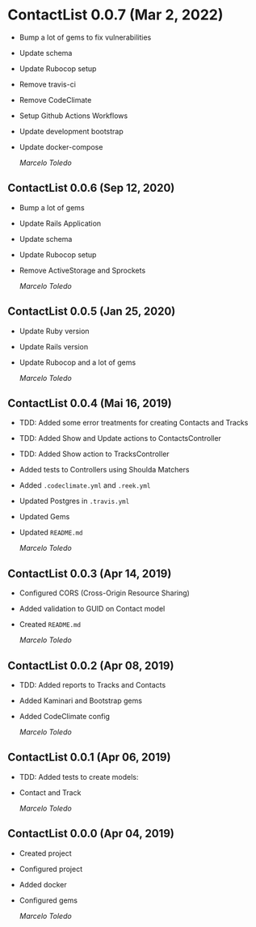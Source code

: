 # ContactList 0.0.7 (Mar 2, 2022)

-   Bump a lot of gems to fix vulnerabilities
-   Update schema
-   Update Rubocop setup
-   Remove travis-ci
-   Remove CodeClimate
-   Setup Github Actions Workflows
-   Update development bootstrap
-   Update docker-compose

    _Marcelo Toledo_

## ContactList 0.0.6 (Sep 12, 2020)

-   Bump a lot of gems
-   Update Rails Application
-   Update schema
-   Update Rubocop setup
-   Remove ActiveStorage and Sprockets

    _Marcelo Toledo_

## ContactList 0.0.5 (Jan 25, 2020)

-   Update Ruby version
-   Update Rails version
-   Update Rubocop and a lot of gems

    _Marcelo Toledo_

## ContactList 0.0.4 (Mai 16, 2019)

-   TDD: Added some error treatments for creating Contacts and Tracks
-   TDD: Added Show and Update actions to ContactsController
-   TDD: Added Show action to TracksController
-   Added tests to Controllers using Shoulda Matchers
-   Added `.codeclimate.yml` and `.reek.yml`
-   Updated Postgres in `.travis.yml`
-   Updated Gems
-   Updated `README.md`

    _Marcelo Toledo_

## ContactList 0.0.3 (Apr 14, 2019)

-   Configured CORS (Cross-Origin Resource Sharing)
-   Added validation to GUID on Contact model
-   Created `README.md`

    _Marcelo Toledo_

## ContactList 0.0.2 (Apr 08, 2019)

-   TDD: Added reports to Tracks and Contacts
-   Added Kaminari and Bootstrap gems
-   Added CodeClimate config

    _Marcelo Toledo_

## ContactList 0.0.1 (Apr 06, 2019)

-   TDD: Added tests to create models:
-   Contact and Track

    _Marcelo Toledo_

## ContactList 0.0.0 (Apr 04, 2019)

-   Created project
-   Configured project
-   Added docker
-   Configured gems

    _Marcelo Toledo_
